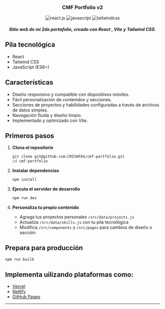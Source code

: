 <h3 align="center">CMF Portfolio v2</h3>

  <div align="center">
    <img src="https://img.shields.io/badge/-React_JS-black?style=for-the-badge&logoColor=white&logo=react&color=61DAFB" alt="react.js" />
    <img src="https://img.shields.io/badge/-JavaScript-black?style=for-the-badge&logoColor=white&logo=javascript&color=646CFF" alt="javascript" />
    <img src="https://img.shields.io/badge/-Tailwind_CSS-black?style=for-the-badge&logoColor=white&logo=tailwindcss&color=06B6D4" alt="tailwindcss" />
  </div>

<h5 align="center">Sitio web de mi 2do portafolio, creado con React , Vite y Tailwind CSS.</h5>

## Pila tecnológica

- React 
- Tailwind CSS
- JavaScript (ES6+)

## Características

- Diseño responsivo y compatible con dispositivos móviles.
- Fácil personalización de contenidos y secciones.
- Secciones de proyectos y habilidades configuradas a través de archivos de datos simples.
- Navegación fluida y diseño limpio.
- Implementado y optimizado con Vite.

## Primeros pasos

1. **Clona el repositorio**
   ```bash
   git clone git@github.com:CRISHFAS/cmf-portfolio.git
   cd cmf-portfolio
   ````

2. **Instalar dependencias**

   ```bash
   npm install
   ```

3. **Ejecuta el servidor de desarrollo**

   ```bash
   npm run dev
   ```

4. **Personaliza tu propio contenido**

   * Agraga tus proyectos personales `/src/data/projects.js`
   * Actualiza `/src/data/skills.js` con tu pila tecnológica
   * Modifica `/src/components` y `/src/pages` para cambios de diseño o sección

## Prepara para producción

```bash
npm run build
```

## Implementa uilizando plataformas como:

* [Vercel](https://vercel.com/)
* [Netlify](https://www.netlify.com/)
* [GitHub Pages](https://pages.github.com/)

---
